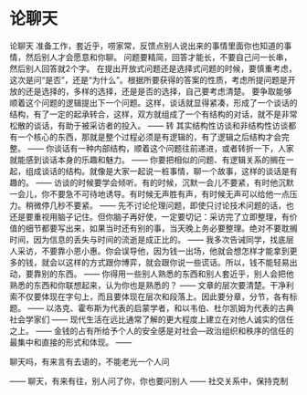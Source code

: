 # 论聊天

论聊天
准备工作，套近乎，唠家常，反馈点别人说出来的事情里面你也知道的事情，然后别人才会愿意和你聊。
问题要精简，回答才能长，不要自己问一长串，然后别人回答就2个字。
在提出开放式问题还是选择式问题的时候，要慎重考虑，这次是问“是否”，还是“为什么”。根据所要获得的答案的性质，考虑所提问题是开放的还是选择的，多样的选择，还是是否的选择，自己要考虑清楚。
要争取能够顺着这个问题的逻辑提出下一个问题。这样，谈话就显得紧凑，形成了一个谈话的结构，有了一定的起承转合，这样，双方就组成了一个有结构的对话，就不是非常松散的谈话，有助于被采访者的投入。
——
转
其实结构性访谈和非结构性访谈都有一个核心的东西，那就是整个过程必须是有逻辑的，有了逻辑之后结构才会完整。
——
你谈话有一种内部结构，顺着这个问题往前递进，或者转折一下，人家就能感到谈话本身的乐趣和魅力。
——
你要把相似的问题、有逻辑关系的搁在一起，组成谈话的结构。就像是大家一起说一桩事情，聊一个故事，这样的谈话是有趣的。
——
访谈的时候要学会倾听。有的时候，沉默一会儿不要紧，有时他沉默一会儿，你不要急不可待地诱导。有时候无声胜有声，有时候无声可以给他一点压力。稍微停几秒不要紧。
——
先不讨论伦理问题，即使只讨论技术问题的话，也还是要重视用脑子记住。但你脑子再好使，一定要切记：采访完了立即整理，有价值的细节都要写出来，如果当时还有别的事，当天晚上务必要整理。绝对不要耽搁时间，因为信息的丢失与时间的流逝是成正比的。
——
我多次告诫同学，找底层人采访，不要靠小恩小惠。你会误导他，因为钱一出场，他就会想怎样才能拿到更多的钱，就会以这样的方式跟你博弈，就会跟你说一些谎话。所以，钱不能轻易出动，要靠别的东西。
——
你得用一些别人熟悉的东西和别人套近乎，别人会把他熟悉的东西和你联想起来，认为你也是熟悉的？
——
文章的层次要清楚。干净利索不仅要体现在字句上，而且要体现在层次和段落上。因此要分章，分节，各有标题。
——
以洛克、霍布斯为代表的启蒙学者，和以韦伯、杜尔凯姆为代表的古典社会学家们
——
现代生活在远比通常了解的更大程度上建立在对他人诚实的信任之上。
——
金钱的占有所给予个人的安全感是对社会—政治组织和秩序的信任的最集中和直接的形式和体现。
——

聊天吗，有来言有去语的，不能老光一个人问

——
聊天，有来有往，别人问了你，你也要问别人
——
社交关系中，保持克制
